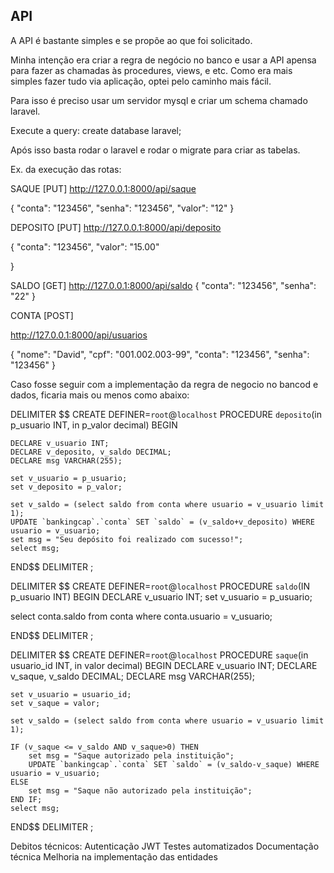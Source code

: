 
## API
A API é bastante simples e se propõe ao que foi solicitado.

Minha intenção era criar a regra de negócio no banco e usar a API apensa para fazer as chamadas às procedures, views, e etc.
Como era mais simples fazer tudo via aplicação, optei pelo caminho mais fácil. 

Para isso é preciso usar um servidor mysql e criar um schema chamado laravel.

Execute a query: 
create database laravel;

Após isso basta rodar o laravel e rodar o migrate para criar as tabelas.

Ex. da execução das rotas: 

SAQUE [PUT]
http://127.0.0.1:8000/api/saque

{ 
    "conta": "123456",
    "senha": "123456",
		"valor": "12"
}

DEPOSITO [PUT]
http://127.0.0.1:8000/api/deposito

{ 
    "conta": "123456",
		"valor": "15.00"

}

SALDO [GET]
http://127.0.0.1:8000/api/saldo
{ 
    "conta": "123456",
    "senha": "22"
}

CONTA [POST]

http://127.0.0.1:8000/api/usuarios

 {
    "nome": "David",
    "cpf": "001.002.003-99",
    "conta": "123456",
    "senha": "123456"
  }

Caso fosse seguir com a implementação da regra de negocio no bancod e dados, ficaria mais ou menos como abaixo:

DELIMITER $$
CREATE DEFINER=`root`@`localhost` PROCEDURE `deposito`(in p_usuario INT, in p_valor decimal)
BEGIN

	DECLARE v_usuario INT;
    DECLARE v_deposito, v_saldo DECIMAL;
    DECLARE msg VARCHAR(255);
    
    set v_usuario = p_usuario;
    set v_deposito = p_valor;
    
    set v_saldo = (select saldo from conta where usuario = v_usuario limit 1);
	UPDATE `bankingcap`.`conta` SET `saldo` = (v_saldo+v_deposito) WHERE usuario = v_usuario;
	set msg = "Seu depósito foi realizado com sucesso!";
	select msg;

END$$
DELIMITER ;

DELIMITER $$
CREATE DEFINER=`root`@`localhost` PROCEDURE `saldo`(IN p_usuario INT)
BEGIN
DECLARE v_usuario INT;
set v_usuario = p_usuario;

select conta.saldo from conta where conta.usuario = v_usuario;

END$$
DELIMITER ;

DELIMITER $$
CREATE DEFINER=`root`@`localhost` PROCEDURE `saque`(in usuario_id INT, in valor decimal)
BEGIN
	DECLARE v_usuario INT;
    DECLARE v_saque, v_saldo DECIMAL;
    DECLARE msg VARCHAR(255);
    
    
    set v_usuario = usuario_id;
    set v_saque = valor;
    
    set v_saldo = (select saldo from conta where usuario = v_usuario limit 1);
    
    IF (v_saque <= v_saldo AND v_saque>0) THEN
		set msg = "Saque autorizado pela instituição";
        UPDATE `bankingcap`.`conta` SET `saldo` = (v_saldo-v_saque) WHERE usuario = v_usuario;
	ELSE
		set msg = "Saque não autorizado pela instituição";
    END IF;
    select msg;
END$$
DELIMITER ;


Debitos técnicos:
Autenticação JWT
Testes automatizados
Documentação técnica
Melhoria na implementação das entidades

